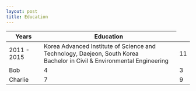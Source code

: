```yaml
---
layout: post
title: Education
---
```




<table>
  <thead>
    <tr>
      <th>Years</th>
      <th>Education</th>
    </tr>
  </thead>
  <tbody>
    <tr>
      <td>2011 - 2015</td>
      <td>Korea Advanced Institute of Science and Technology, Daejeon, South Korea </br> Bachelor in Civil & Environmental Engineering </td>
      <td>11</td>
    </tr>
    <tr>
      <td>Bob</td>
      <td>4</td>
      <td>3</td>
    </tr>
    <tr>
      <td>Charlie</td>
      <td>7</td>
      <td>9</td>
    </tr>
  </tbody>
</table>

